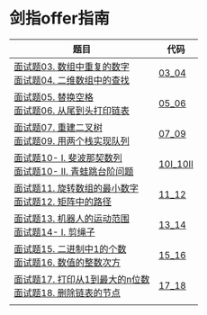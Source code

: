 # 剑指offer指南

| 题目                                                         | 代码                   |
| ------------------------------------------------------------ | ---------------------- |
| [面试题03. 数组中重复的数字](https://leetcode-cn.com/problems/shu-zu-zhong-zhong-fu-de-shu-zi-lcof/)<br>[面试题04. 二维数组中的查找](https://leetcode-cn.com/problems/er-wei-shu-zu-zhong-de-cha-zhao-lcof/) | [03_04](./03_04)       |
| [面试题05. 替换空格](https://leetcode-cn.com/problems/ti-huan-kong-ge-lcof/)<br/>[面试题06. 从尾到头打印链表](https://leetcode-cn.com/problems/cong-wei-dao-tou-da-yin-lian-biao-lcof/) | [05_06](./05_06)       |
| [面试题07. 重建二叉树](https://leetcode-cn.com/problems/zhong-jian-er-cha-shu-lcof/)<br>[面试题09. 用两个栈实现队列](https://leetcode-cn.com/problems/yong-liang-ge-zhan-shi-xian-dui-lie-lcof/) | [07_09](./07_09)       |
| [面试题10- I. 斐波那契数列](https://leetcode-cn.com/problems/fei-bo-na-qi-shu-lie-lcof/)<br>[面试题10- II. 青蛙跳台阶问题](https://leetcode-cn.com/problems/qing-wa-tiao-tai-jie-wen-ti-lcof/) | [10I_10II](./10I_10II) |
| [面试题11. 旋转数组的最小数字](https://leetcode-cn.com/problems/xuan-zhuan-shu-zu-de-zui-xiao-shu-zi-lcof/)<br>[面试题12. 矩阵中的路径](https://leetcode-cn.com/problems/ju-zhen-zhong-de-lu-jing-lcof/) | [11_12](./11_12)       |
| [面试题13. 机器人的运动范围](https://leetcode-cn.com/problems/ji-qi-ren-de-yun-dong-fan-wei-lcof/)<br>[面试题14- I. 剪绳子](https://leetcode-cn.com/problems/jian-sheng-zi-lcof/) | [13_14](./13_14)       |
| [面试题15. 二进制中1的个数](https://leetcode-cn.com/problems/er-jin-zhi-zhong-1de-ge-shu-lcof/)<br>[面试题16. 数值的整数次方](https://leetcode-cn.com/problems/shu-zhi-de-zheng-shu-ci-fang-lcof/) | [15_16](./15_16)       |
| [面试题17. 打印从1到最大的n位数](https://leetcode-cn.com/problems/da-yin-cong-1dao-zui-da-de-nwei-shu-lcof/)<br>[面试题18. 删除链表的节点](https://leetcode-cn.com/problems/shan-chu-lian-biao-de-jie-dian-lcof/) | [17_18](./17_18)       |
|                                                              |                        |

